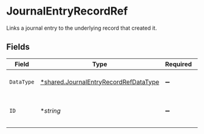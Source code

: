 # JournalEntryRecordRef

Links a journal entry to the underlying record that created it.


## Fields

| Field                                                                                                | Type                                                                                                 | Required                                                                                             | Description                                                                                          | Example                                                                                              |
| ---------------------------------------------------------------------------------------------------- | ---------------------------------------------------------------------------------------------------- | ---------------------------------------------------------------------------------------------------- | ---------------------------------------------------------------------------------------------------- | ---------------------------------------------------------------------------------------------------- |
| `DataType`                                                                                           | [*shared.JournalEntryRecordRefDataType](../../../pkg/models/shared/journalentryrecordrefdatatype.md) | :heavy_minus_sign:                                                                                   | Name of underlying data type.                                                                        | transfers                                                                                            |
| `ID`                                                                                                 | **string*                                                                                            | :heavy_minus_sign:                                                                                   | 'id' of the underlying record or data type.                                                          |                                                                                                      |